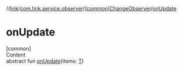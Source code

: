 //[link](../../index.md)/[com.tink.service.observer](../index.md)/[[common]ChangeObserver](index.md)/[onUpdate](on-update.md)



# onUpdate  
[common]  
Content  
abstract fun [onUpdate](on-update.md)(items: [T](index.md))  



